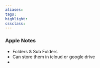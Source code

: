 ```yaml
---
aliases:  
tags:
highlight:  
cssclass:
---
```


### Apple Notes
- Folders & Sub Folders
- Can store them in icloud or google drive
- 
